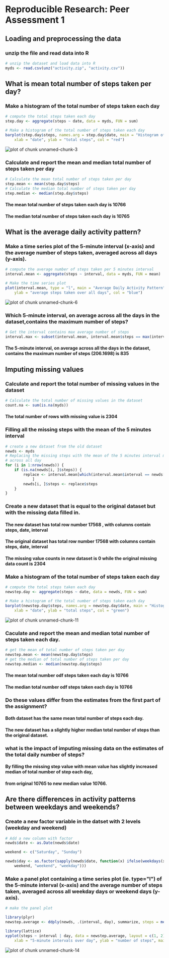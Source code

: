 # Reproducible Research: Peer Assessment 1


## Loading and preprocessing the data
### unzip the file and read data into R


```r
# unzip the dataset and load data into R
myds <- read.csv(unz("activity.zip", "activity.csv"))
```


## What is mean total number of steps taken per day?
### Make a histogram of the total number of steps taken each day


```r
# compute the total steps taken each day
step.day <- aggregate(steps ~ date, data = myds, FUN = sum)
```


```r
# Make a histogram of the total number of steps taken each day
barplot(step.day$steps, names.arg = step.day$date, main = "Histogram of Total Steps Taken Each Day", 
    xlab = "date", ylab = "total steps", col = "red")
```

![plot of chunk unnamed-chunk-3](figure/unnamed-chunk-3.png) 

### Calculate and report the mean and median total number of steps taken per day

```r
# Calculate the mean total number of steps taken per day
step.mean <- mean(step.day$steps)
# Calculate the median total number of steps taken per day
step.median <- median(step.day$steps)
```

#### The mean total number of steps taken each day is 10766
#### The median total number of steps taken each day is 10765

## What is the average daily activity pattern?
### Make a time series plot of the 5-minute interval (x-axis) and the average number of steps taken, averaged across all days (y-axis).

```r
# compute the average number of steps taken per 5 minutes interval
interval.mean <- aggregate(steps ~ interval, data = myds, FUN = mean)
```


```r
# Make the time series plot
plot(interval.mean, type = "l", main = "Average Daily Activity Pattern", xlab = "5 minutes intervals", 
    ylab = "average steps taken over all days", col = "blue")
```

![plot of chunk unnamed-chunk-6](figure/unnamed-chunk-6.png) 

### Which 5-minute interval, on average across all the days in the dataset,contains the maximum number of steps?

```r
# Get the interval contains max average number of steps
interval.max <- subset(interval.mean, interval.mean$steps == max(interval.mean$steps))
```

#### The 5-minute interval, on average across all the days in the dataset, contains the maximum number of steps (206.1698) is 835

## Imputing missing values
### Calculate and report the total number of missing values in the dataset

```r
# Calculate the total number of missing values in the dataset
count.na <- sum(is.na(myds))
```

#### The total number of rows with missing value is 2304

### Filling all the missing steps with the mean of the 5 minutes interval

```r
# create a new dataset from the old dataset
newds <- myds
# Replacing the missing steps with the mean of the 5 minutes interval mean
# across all day
for (i in 1:nrow(newds)) {
    if (is.na(newds[i, ]$steps)) {
        replace <- interval.mean[which(interval.mean$interval == newds[i, ]$interval), 
            ]
        newds[i, ]$steps <- replace$steps
    }
}
```

### Create a new dataset that is equal to the original dataset but with the missing data filled in.
#### The new dataset has total row number 17568 , with columns contain steps, date, interval 
#### The original dataset has total row number 17568 with columns contain steps, date, interval
#### The missing value counts in new dataset is 0 while the original missing data count is 2304

### Make a histogram of the total number of steps taken each day


```r
# compute the total steps taken each day
newstep.day <- aggregate(steps ~ date, data = newds, FUN = sum)
```


```r
# Make a histogram of the total number of steps taken each day
barplot(newstep.day$steps, names.arg = newstep.day$date, main = "Histogram of Total Steps Without Missing Values", 
    xlab = "date", ylab = "total steps", col = "green")
```

![plot of chunk unnamed-chunk-11](figure/unnamed-chunk-11.png) 

### Caculate and report the mean and median total number of steps taken each day. 

```r
# get the mean of total number of steps taken per day
newstep.mean <- mean(newstep.day$steps)
# get the median of total number of steps taken per day
newstep.median <- median(newstep.day$steps)
```

#### The mean total number odf steps taken each day is 10766
#### The median total number odf steps taken each day is 10766 

### Do these values differ from the estimates from the first part of the assignment? 
 
#### Both dataset has the same mean total number of steps each day. 
#### The new dataset has a slightly higher median total number of steps than the original dataset.

### what is the impact of imputing missing data on the estimates of the total daily number of steps?

#### By filling the missing step value with mean value has slightly increased median of total number of step each day, 
#### from original 10765 to new median value 10766.

## Are there differences in activity patterns between weekdays and weekends?

### Create a new factor variable in the datset with 2 levels (weekday and weekend)


```r
# Add a new column with factor
newds$date <- as.Date(newds$date)

weekend <- c("Saturday", "Sunday")

newds$day <- as.factor(sapply(newds$date, function(x) ifelse(weekdays(x) %in% 
    weekend, "weekend", "weekday")))
```

### Make a panel plot containing a time series plot (ie. type="l") of the 5-minute interval (x-axis) and the average number of steps taken, averaged across all weekday days or weekend days (y-axis).

```r
# make the panel plot

library(plyr)
newstep.average <- ddply(newds, .(interval, day), summarize, steps = mean(steps))

library(lattice)
xyplot(steps ~ interval | day, data = newstep.average, layout = c(1, 2), type = "l", 
    xlab = "5-minute intervals over day", ylab = "number of steps", main = "Activity Patterns on Weekends and Weekdays")
```

![plot of chunk unnamed-chunk-14](figure/unnamed-chunk-14.png) 

